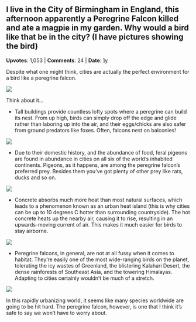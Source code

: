 ## I live in the City of Birmingham in England, this afternoon apparently a Peregrine Falcon killed and ate a magpie in my garden. Why would a bird like that be in the city? (I have pictures showing the bird)
    
**Upvotes**: 1,053 | **Comments**: 24 | **Date**: [1y](https://www.quora.com/I-live-in-the-City-of-Birmingham-in-England-this-afternoon-apparently-a-Peregrine-Falcon-killed-and-ate-a-magpie-in-my-garden-Why-would-a-bird-like-that-be-in-the-city-I-have-pictures-showing-the-bird/answer/Gary-Meaney)

Despite what one might think, cities are actually the perfect environment for a bird like a peregrine falcon.

![](https://qph.fs.quoracdn.net/main-qimg-4905cee48f69db1e99d69cd1f12d4258-lq)

Think about it…

*   Tall buildings provide countless lofty spots where a peregrine can build its nest. From up high, birds can simply drop off the edge and glide rather than laboring up into the air, and their eggs/chicks are also safer from ground predators like foxes. Often, falcons nest on balconies!

![](https://qph.fs.quoracdn.net/main-qimg-bef13d2d710c8ba112b5685d80faf520-lq)

*   Due to their domestic history, and the abundance of food, feral pigeons are found in abundance in cities on all six of the world’s inhabited continents. Pigeons, as it happens, are among the peregrine falcon’s preferred prey. Besides them you’ve got plenty of other prey like rats, ducks and so on.

![](https://qph.fs.quoracdn.net/main-qimg-5665f44c5e5c9b61c9c2fe2099a59ee0-lq)

*   Concrete absorbs much more heat than most natural surfaces, which leads to a phenomenon known as an urban heat island (this is why cities can be up to 10 degrees C hotter than surrounding countryside). The hot concrete heats up the nearby air, causing it to rise, resulting in an upwards-moving current of air. This makes it much easier for birds to stay airborne.

![](https://qph.fs.quoracdn.net/main-qimg-23d763efe3574c9cf9c5d81e8fe6d54c-lq)

*   Peregrine falcons, in general, are not at all fussy when it comes to habitat. They’re easily one of the most wide-ranging birds on the planet, tolerating the icy wastes of Greenland, the blistering Kalahari Desert, the dense rainforests of Southeast Asia, and the towering Himalayas. Adapting to cities certainly wouldn’t be much of a stretch.

![](https://qph.fs.quoracdn.net/main-qimg-ff51c0e02bb2f0491517510171ca5ce3)

In this rapidly urbanizing world, it seems like many species worldwide are going to be hit hard. The peregrine falcon, however, is one that I think it’s safe to say we won’t have to worry about.

